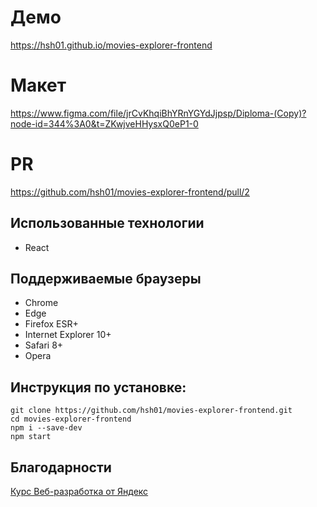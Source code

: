 # Демо
https://hsh01.github.io/movies-explorer-frontend

# Макет
https://www.figma.com/file/jrCvKhqiBhYRnYGYdJjpsp/Diploma-(Copy)?node-id=344%3A0&t=ZKwjveHHysxQ0eP1-0

# PR
https://github.com/hsh01/movies-explorer-frontend/pull/2

## Использованные технологии

-   React

## Поддерживаемые браузеры

-   Chrome
-   Edge
-   Firefox ESR+
-   Internet Explorer 10+
-   Safari 8+
-   Opera

## Инструкция по установке:

```
git clone https://github.com/hsh01/movies-explorer-frontend.git
cd movies-explorer-frontend
npm i --save-dev
npm start
```

## Благодарности

[Курс Веб-разработка от Яндекс](https://practicum.yandex.ru/web/)